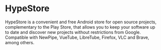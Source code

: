 # HypeStore
HypeStore is a convenient and free Android store for open source projects, complementary to the Play Store, that allows you to keep your software up to date and discover new projects without restrictions from Google. Compatible with NewPipe, VueTube, LibreTube, Firefox, VLC and Brave, among others.
